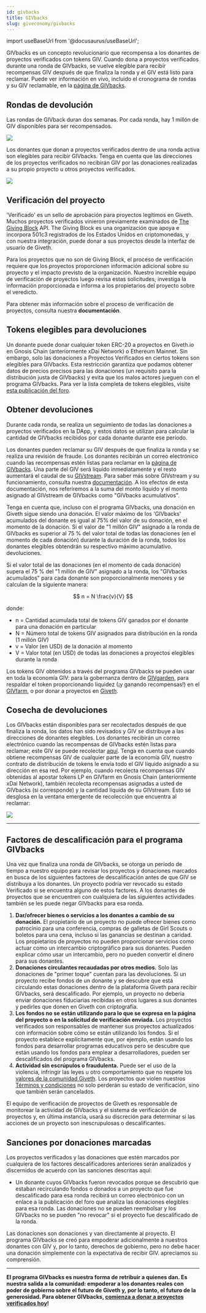 ```yaml
---
id: givbacks
title: GIVbacks
slug: giveconomy/givbacks
---
```

import useBaseUrl from '@docusaurus/useBaseUrl';

GIVbacks es un concepto revolucionario que recompensa a los donantes de proyectos verificados con tokens GIV. Cuando dona a proyectos verificados durante una ronda de GIVbacks, se vuelve elegible para recibir recompensas GIV después de que finaliza la ronda y el GIV está listo para reclamar. Puede ver información en vivo, incluido el cronograma de rondas y su GIV reclamable, en la [página de GIVbacks](https://giveth.io/givbacks).

## Rondas de devolución
Las rondas de GIVback duran dos semanas. Por cada ronda, hay 1 millón de GIV disponibles para ser recompensados.

![](https://i.imgur.com/cBBSzJa.png)

Los donantes que donan a proyectos verificados dentro de una ronda activa son elegibles para recibir GIVbacks. Tenga en cuenta que las direcciones de los proyectos verificados no recibirán GIV por las donaciones realizadas a su propio proyecto u otros proyectos verificados.

![](https://i.imgur.com/aklPnKC.png)


## Verificación del proyecto
'Verificado' es un sello de aprobación para proyectos legítimos en Giveth. Muchos proyectos verificados vinieron previamente examinados de [The Giving Block](https://twitter.com/TheGivingBlock) API. The Giving Block es una organización que apoya e incorpora 501c3 registrados de los Estados Unidos en criptomonedas, y con nuestra integración, puede donar a sus proyectos desde la interfaz de usuario de Giveth.

Para los proyectos que no son de Giving Block, el proceso de verificación requiere que los proyectos proporcionen información adicional sobre su proyecto y el impacto previsto de la organización. Nuestro increíble equipo de verificación de proyectos luego revisa estas solicitudes, investiga la información proporcionada e informa a los propietarios del proyecto sobre el veredicto.

Para obtener más información sobre el proceso de verificación de proyectos, consulta nuestra **documentación**.

## Tokens elegibles para devoluciones

Un donante puede donar cualquier token ERC-20 a proyectos en Giveth.io en Gnosis Chain (anteriormente xDai Network) o Ethereum Mainnet. Sin embargo, solo las donaciones a Proyectos Verificados en ciertos tokens son elegibles para GIVbacks. Esta restricción garantiza que podamos obtener datos de precios precisos para las donaciones (un requisito para la distribución justa de GIVbacks) y evita que los malos actores jueguen con el programa GIVbacks. Para ver la lista completa de tokens elegibles, visite [esta publicación del foro](https://forum.giveth.io/t/givbacks-token-list/253).

## Obtener devoluciones
Durante cada ronda, se realiza un seguimiento de todas las donaciones a proyectos verificados en la DApp, y estos datos se utilizan para calcular la cantidad de GIVbacks recibidos por cada donante durante ese período.

Los donantes pueden reclamar su GIV después de que finaliza la ronda y se realiza una revisión de fraude. Los donantes recibirán un correo electrónico cuando las recompensas estén listas para reclamar en la [página de GIVbacks](https://giveth.io/givbacks). Una parte del GIV será líquido inmediatamente y el resto aumentará el caudal de su [GIVstream](https://giveth.io/givstream). Para saber más sobre GIVstream y su funcionamiento, consulta nuestra [documentación](/es/giveconomy/givstream/). A los efectos de esta documentación, nos referiremos a la suma del monto líquido y el monto asignado al GIVstream de GIVbacks como "GIVbacks acumulativos".

Tenga en cuenta que, incluso con el programa GIVbacks, una donación en Giveth sigue siendo una donación. El valor máximo de los 'GIVbacks' acumulados del donante es igual al 75% del valor de su donación, en el momento de la donación. Si el valor de "1 millón GIV" asignado a la ronda de GIVbacks es superior al 75 % del valor total de todas las donaciones (en el momento de cada donación) durante la duración de la ronda, todos los donantes elegibles obtendrán su respectivo máximo acumulativo. devoluciones.

Si el valor total de las donaciones (en el momento de cada donación) supera el 75 % del "1 millón de GIV" asignado a la ronda, los "GIVbacks acumulados" para cada donante son proporcionalmente menores y se calculan de la siguiente manera:

$$
n = N \frac{v}{V}
$$
 
donde:

- n = Cantidad acumulada total de tokens GIV ganados por el donante para una donación en particular
- N = Número total de tokens GIV asignados para distribución en la ronda (1 millón GIV)
- v = Valor (en USD) de la donación al momento
- V = Valor total (en USD) de todas las donaciones a proyectos elegibles durante la ronda

Los tokens GIV obtenidos a través del programa GIVbacks se pueden usar en toda la economía GIV: para la gobernanza dentro de [GIVgarden](https://giveth.io/givgarden), para respaldar el token proporcionando liquidez (¡y ganando recompensas!) en el [GIVfarm](https://giveth.io/givfarm), o por donar a proyectos en [Giveth](https://giveth.io/).

## Cosecha de devoluciones

Los GIVbacks están disponibles para ser recolectados después de que finaliza la ronda, los datos han sido revisados ​​y GIV se distribuye a las direcciones de donantes elegibles. Los donantes recibirán un correo electrónico cuando las recompensas de GIVbacks estén listas para reclamar; este GIV se puede recolectar [aquí](https://giveth.io/givbacks). Tenga en cuenta que cuando obtiene recompensas GIV de cualquier parte de la economía GIV, nuestro contrato de distribución de tokens le envía todo el GIV líquido asignado a su dirección en esa red. Por ejemplo, cuando recolecta recompensas GIV obtenidas al apostar tokens LP en GIVfarm en Gnosis Chain (anteriormente xDai Network), también recolecta recompensas asignadas a usted de GIVbacks (si corresponde) y la cantidad líquida de su GIVstream. Esto se desglosa en la ventana emergente de recolección que encuentra al reclamar:

![](https://i.imgur.com/GVpn68a.png)


---
## Factores de descalificación para el programa GIVbacks

Una vez que finaliza una ronda de GIVbacks, se otorga un período de tiempo a nuestro equipo para revisar los proyectos y donaciones marcados en busca de los siguientes factores de descalificación antes de que GIV se distribuya a los donantes. Un proyecto podría ver revocado su estado Verificado si se encuentra alguno de estos factores. A los donantes de proyectos que se encuentren con cualquiera de las siguientes actividades también se les puede negar GIVbacks para esa ronda.

1. **Dar/ofrecer bienes o servicios a los donantes a cambio de su donación.** El propietario de un proyecto no puede ofrecer bienes como patrocinio para una conferencia, compras de galletas de Girl Scouts o boletos para una cena, incluso si las ganancias se destinan a caridad. Los propietarios de proyectos no pueden proporcionar servicios como actuar como un intercambio criptográfico para sus donantes. Pueden explicar cómo usar un intercambio, pero no pueden convertir el dinero para sus donantes.
2. **Donaciones circulantes recaudadas por otros medios.** Solo las donaciones de "primer toque" cuentan para las devoluciones. Si un proyecto recibe fondos de un donante y se descubre que está circulando estas donaciones dentro de la plataforma Giveth para recibir GIVbacks, será descalificado. Por ejemplo, un proyecto no debería enviar donaciones fiduciarias recibidas en otros lugares a sus donantes y pedirles que donen en Giveth con criptografía.
3. **Los fondos no se están utilizando para lo que se expresa en la página del proyecto o en la solicitud de verificación enviada.** Los proyectos verificados son responsables de mantener sus proyectos actualizados con información sobre cómo se están utilizando los fondos. Si el proyecto establece explícitamente que, por ejemplo, están usando los fondos para desarrollar programas educativos pero se descubre que están usando los fondos para emplear a desarrolladores, pueden ser descalificados del programa GIVbacks.
4. **Actividad sin escrúpulos o fraudulenta.** Puede ser el uso de la violencia, infringir las leyes u otro comportamiento que no respete los [valores de la comunidad Giveth](/es/whatisgiveth/). Los proyectos que violen nuestros [Términos y condiciones](https://giveth.io/tos) no solo perderán su estado de verificación, sino que también serán cancelados.

El equipo de verificación de proyectos de Giveth es responsable de monitorear la actividad de GIVbacks y el sistema de verificación de proyectos y, en última instancia, usará su discreción para determinar si las acciones de un proyecto son inescrupulosas o descalificantes.

## Sanciones por donaciones marcadas

Los proyectos verificados y las donaciones que estén marcados por cualquiera de los factores descalificadores anteriores serán analizados y discernidos de acuerdo con las sanciones descritas aquí:

- Un donante cuyos GIVbacks fueron revocados porque se descubrió que estaban recirculando fondos o donados a un proyecto que fue descalificado para esa ronda recibirá un correo electrónico con un enlace a la publicación del foro que analiza las donaciones elegibles para esa ronda. Las donaciones no se pueden reembolsar y los GIVbacks no se pueden "no revocar" si el proyecto fue descalificado de la ronda.

Las donaciones son donaciones y van directamente al proyecto. El programa GIVbacks se creó para empoderar adicionalmente a nuestros donantes con GIV y, por lo tanto, derechos de gobierno, pero no debe hacer una donación simplemente con la expectativa de recibir GIV. apreciamos su comprensión.

---

**El programa GIVbacks es nuestra forma de retribuir a quienes dan. Es nuestra salida a la comunidad: empoderar a los donantes reales con poder de gobierno sobre el futuro de Giveth y, por lo tanto, el futuro de la generosidad. Para obtener GIVbacks, [comienza a donar a proyectos verificados hoy](https://giveth.io/projects)!**
